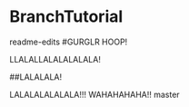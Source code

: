 # BranchTutorial

readme-edits
#GURGLR HOOP!

LLALALLALALALALALA!


##LALALALA!

LALALALALALALA!!! WAHAHAHAHA!!
master
